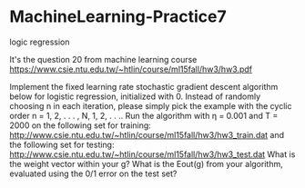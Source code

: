 # MachineLearning-Practice7
logic regression

It's the question 20 from machine learning course https://www.csie.ntu.edu.tw/~htlin/course/ml15fall/hw3/hw3.pdf

Implement the fixed learning rate stochastic gradient descent algorithm below for logistic regression,
initialized with 0. Instead of randomly choosing n in each iteration, please simply pick
the example with the cyclic order n = 1, 2, . . . , N, 1, 2, . . .. Run the algorithm with η = 0.001 and
T = 2000 on the following set for training:
http://www.csie.ntu.edu.tw/~htlin/course/ml15fall/hw3/hw3_train.dat
and the following set for testing:
http://www.csie.ntu.edu.tw/~htlin/course/ml15fall/hw3/hw3_test.dat
What is the weight vector within your g? What is the Eout(g) from your algorithm, evaluated using
the 0/1 error on the test set?
